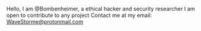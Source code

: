 Hello, I am @Bombenheimer, a ethical hacker and security researcher
I am open to contribute to any project
Contact me at my email: WaveStorme@protonmail.com
